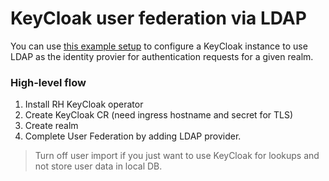 # KeyCloak user federation via LDAP

You can use [this example setup](https://www.forumsys.com/2022/05/10/online-ldap-test-server/) to configure a KeyCloak instance to use LDAP as the identity provier for authentication requests for a given realm. 


### High-level flow

1. Install RH KeyCloak operator
2. Create KeyCloak CR (need ingress hostname and secret for TLS)
3. Create realm
4. Complete User Federation by adding LDAP provider.

> Turn off user import if you just want to use KeyCloak for lookups and not store user data in local DB.